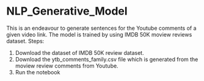 # NLP_Generative_Model
This is an endeavour to generate sentences for the Youtube comments of a given video link. The model is trained by using IMDB 50K moview reviews dataset.
Steps:
1. Download the dataset of IMDB 50K review dataset.
2. Download the ytb_comments_family.csv file which is generated from the moview review comments from Youtube.
3. Run the notebook
